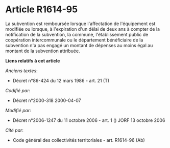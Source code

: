 # Article R1614-95

La subvention est remboursée lorsque l'affectation de l'équipement est modifiée ou lorsque, à l'expiration d'un délai de deux
ans à compter de la notification de la subvention, la commune, l'établissement public de coopération intercommunale ou le
département bénéficiaire de la subvention n'a pas engagé un montant de dépenses au moins égal au montant de la subvention
attribuée.

**Liens relatifs à cet article**

_Anciens textes_:

  - Décret n°86-424 du 12 mars 1986 - art. 21 (T)

_Codifié par_:

  - Décret n°2000-318 2000-04-07

_Modifié par_:

  - Décret n°2006-1247 du 11 octobre 2006 - art. 1 () JORF 13 octobre 2006

_Cité par_:

  - Code général des collectivités territoriales - art. R1614-96 (Ab)
